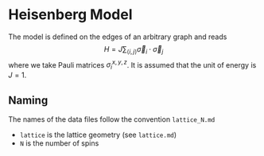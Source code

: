 # Heisenberg Model

The model is defined on the edges of an arbitrary graph and reads
$$H = J \sum_{\langle i, j \rangle} \vec\sigma_i \cdot \vec\sigma_j$$
where we take Pauli matrices $\sigma^{x, y, z}_i$.
It is assumed that the unit of energy is $J = 1$.

## Naming

The names of the data files follow the convention `lattice_N.md`

* `lattice` is the lattice geometry (see `lattice.md`)
* `N` is the number of spins
